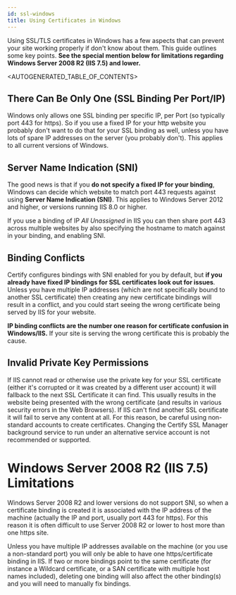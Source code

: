 ```yaml
---
id: ssl-windows
title: Using Certificates in Windows
---
```


Using SSL/TLS certificates in Windows has a few aspects that can prevent your site working properly if don't know about them. This guide outlines some key points. **See the special mention below for limitations regarding Windows Server 2008 R2 (IIS 7.5) and lower.**

<AUTOGENERATED_TABLE_OF_CONTENTS>

## There Can Be Only One (SSL Binding Per Port/IP)
Windows only allows one SSL binding per specific IP, per Port (so typically port 443 for https). So if you use a fixed IP for your http website you probably don't want to do that for your SSL binding as well, unless you have lots of spare IP addresses on the server (you probably don't). This applies to all current versions of Windows.

## Server Name Indication (SNI)
The good news is that if you **do not specify a fixed IP for your binding**, Windows can decide which website to match port 443 requests against using **Server Name Indication (SNI)**. This applies to Windows Server 2012 and higher, or versions running IIS 8.0 or higher.

If you use a binding of IP *All Unassigned* in IIS you can then share port 443 across multiple websites by also specifying the hostname to match against in your binding, and enabling SNI.

## Binding Conflicts
Certify configures bindings with SNI enabled for you by default, but **if you already have fixed IP bindings for SSL certificates look out for issues**. Unless you have multiple IP addresses (which are not specifically bound to another SSL certificate) then creating any new certificate bindings will result in a conflict, and you could start seeing the wrong certificate being served by IIS for your website. 

**IP binding conflicts are the number one reason for certificate confusion in Windows/IIS.** 
If your site is serving the wrong certificate this is probably the cause.

 ## Invalid Private Key Permissions
If IIS cannot read or otherwise use the private key for your SSL certificate (either it's corrupted or it was created by a different user account) it will fallback to the next SSL Certificate it can find. This usually results in the website being presented with the wrong certificate (and results in various security errors in the Web Browsers). If IIS can't find another SSL certificate it will fail to serve any content at all. For this reason, be careful using non-standard accounts to create certificates. Changing the Certify SSL Manager background service to run under an alternative service account is not recommended or supported.

# Windows Server 2008 R2 (IIS 7.5) Limitations
Windows Server 2008 R2 and lower versions do not support SNI, so when a certificate binding is created it is associated with the IP address of the machine (actually the IP and port, usually port 443 for https). For this reason it is often difficult to use Server 2008 R2 or lower to host more than one https site.

 Unless you have multiple IP addresses available on the machine (or you use a non-standard port) you will only be able to have one https/certificate binding in IIS. If two or more bindings point to the same certificate (for instance a Wildcard certificate, or a SAN certificate with multiple host names included), deleting one binding will also affect the other binding(s) and you will need to manually fix bindings.

